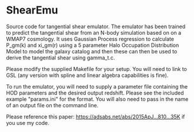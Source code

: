 # ShearEmu

Source code for tangential shear emulator. The emulator has been trained
to predict the tangential shear from an N-body simulation based on on a 
WMAP7 cosmology. It uses Gaussian Process regression to calculate P_gm(k) and xi_gm(r) 
using a 5 parameter Halo Occupation Distribution Model to model the galaxy catalog 
and then these can then be used to derive the tangential shear using gamma_t.c. 

Please modify the supplied Makefile for your setup. You will need to 
link to GSL (any version with spline and linear algebra capabilities is fine).

To run the emulator, you will need to supply a parameter file containing the HOD
parameters and the desired output redshift. 
Please see the included example "params.ini" for the format. You will also
need to pass in the name of an output file on the command line.

Please reference this paper: https://adsabs.net/abs/2015ApJ...810...35K
if you use my code. 
